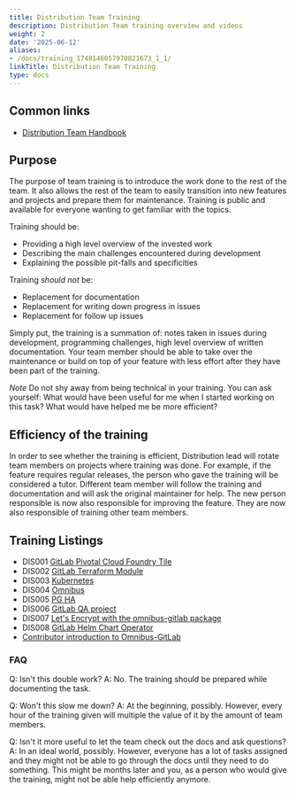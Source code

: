 ```yaml
---
title: Distribution Team Training
description: Distribution Team training overview and videos
weight: 2
date: '2025-06-12'
aliases:
- /docs/training_1748146057970821673_1_1/
linkTitle: Distribution Team Training
type: docs
---
```


## Common links

* [Distribution Team Handbook](/handbook/engineering/infrastructure-platforms/gitlab-delivery/distribution/)

## Purpose

The purpose of team training is to introduce the work done to the rest of the team.
It also allows the rest of the team to easily transition into new features and projects
and prepare them for maintenance. Training is public and available for everyone
wanting to get familiar with the topics.

Training should be:

* Providing a high level overview of the invested work
* Describing the main challenges encountered during development
* Explaining the possible pit-falls and specificities

Training *should not* be:

* Replacement for documentation
* Replacement for writing down progress in issues
* Replacement for follow up issues

Simply put, the training is a summation of: notes taken in issues during development,
programming challenges, high level overview of written documentation. Your team
member should be able to take over the maintenance or build on top of your feature
with less effort after they have been part of the training.

*Note* Do not shy away from being technical in your training. You can ask yourself:
What would have been useful for me when I started working on this task? What
would have helped me be more efficient?

## Efficiency of the training

In order to see whether the training is efficient, Distribution lead will rotate team
members on projects where training was done. For example, if the feature
requires regular releases, the person who gave the training will be considered
a tutor. Different team member will follow the training and documentation and
will ask the original maintainer for help. The new person responsible is now
also responsible for improving the feature. They are now also responsible of
training other team members.

## Training Listings

* DIS001 [GitLab Pivotal Cloud Foundry Tile](https://youtu.be/oo2p6WtHhG4)
* DIS002 [GitLab Terraform Module](https://youtu.be/JbbKq0UrDec)
* DIS003 [Kubernetes](https://youtu.be/Po8vUvoiMYU)
* DIS004 [Omnibus](https://youtu.be/m89NHLhTMj4)
* DIS005 [PG HA](https://youtu.be/2Uz2piFLp7k)
* DIS006 [GitLab QA project](https://youtu.be/Ym159ATYN_g)
* DIS007 [Let's Encrypt with the omnibus-gitlab package](https://youtu.be/Ac7uAED1Qzk)
* DIS008 [GitLab Helm Chart Operator](https://youtu.be/suP5vnhBYf8)
* [Contributor introduction to Omnibus-GitLab](https://www.youtube.com/watch?v=mCec7g6Ml70)

### FAQ

Q: Isn't this double work?
A: No. The training should be prepared while documenting the task.

Q: Won't this slow me down?
A: At the beginning, possibly. However, every hour of the training given will
multiple the value of it by the amount of team members.

Q: Isn't it more useful to let the team check out the docs and ask questions?
A: In an ideal world, possibly. However, everyone has a lot of tasks assigned
and they might not be able to go through the docs until they need to do something.
This might be months later and you, as a person who would give the training, might not
be able help efficiently anymore.
